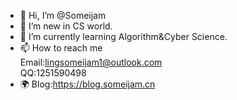 - 👋 Hi, I’m @Someijam
- 👀 I’m new in CS world.
- 🌱 I’m currently learning Algorithm&Cyber Science.
- 📫 How to reach me\
     Email:lingsomeijam1@outlook.com\
     QQ:1251590498
- 🌍 Blog:https://blog.someijam.cn

<!---
Someijam/Someijam is a ✨ special ✨ repository because its `README.md` (this file) appears on your GitHub profile.
You can click the Preview link to take a look at your changes.
--->

